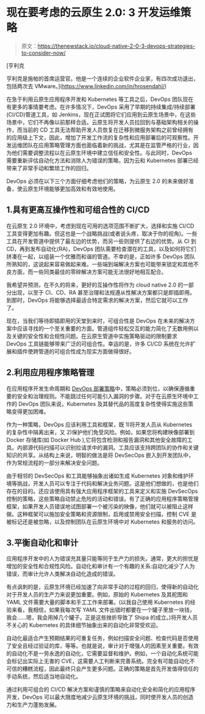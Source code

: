 # 现在要考虑的云原生 2.0: 3 开发运维策略

> 原文：<https://thenewstack.io/cloud-native-2-0-3-devops-strategies-to-consider-now/>

[](https://www.linkedin.com/in/hrosendahl/)

 [亨利克

亨利克是施帕的首席运营官。他是一个连续的企业软件企业家，有四次成功退出，包括两次去 VMware。](https://www.linkedin.com/in/hrosendahl/) [](https://www.linkedin.com/in/hrosendahl/)

在急于利用云原生应用程序开发和 Kubernetes 等工具之后，DevOps 团队现在有更多的事情要考虑。在许多情况下，DevOps 采用了早期的持续集成/持续部署(CI/CD)管道工具，如 Jenkins，现在正试图将它们应用到云原生场景中，在这些场景中，它们不再像以前那样合适。云原生将开发人员拉回到与基础架构相关的操作，而当前的 CD 工具无法帮助开发人员恢复在迁移到微服务架构之前曾经拥有的应用级上下文，因此，增加了开发工作流的复杂性和应用部署后的可观察性。开发运维团队在应用策略管理方面也面临着新的挑战，尤其是在监管严格的行业，因为他们需要调整流程以在云原生环境中建立信任和安全性。与此同时，DevOps 需要重新评估自动化方法和消除人为错误的策略，因为云和 Kubernetes 部署已经带来了非常手动和繁琐工作的回归。

DevOps 必须在以下三个方面仔细考虑他们的策略，为云原生 2.0 的未来做好准备，使云原生环境能够更加高效和有效地使用。

## 1.具有更高互操作性和可组合性的 CI/CD

在云原生 2.0 环境中，考虑到现在可用的选项范围不断扩大，选择和实施 CI/CD 工具变得更加有趣。但这也是一个战略挑战(或者说头疼，取决于你的视角)。一些工具在开发管道中提供了最左边的优势，而另一些则提供了右边的优势。从 CI 到 CD，再到发布自动化(RA)，DevOps 团队需要检查潜在的工具，以及如何将它们拼凑在一起，以组装一个优雅而和谐的管道。不幸的是，正如许多 DevOps 团队所熟知的，这说起来容易做起来难。一些端到端解决方案也可能带来锁定和其他不良方面，而一些同类最佳的零碎解决方案可能无法很好地相互配合。

我希望并预测，在不久的将来，更好的互操作性将作为 cloud native 2.0 的一部分出现，以至于 CI、CD、RA 甚至治理和法规遵从性解决方案都只是即插即用。到那时，DevOps 将能够选择最适合特定需求的解决方案，然后它就可以工作了。

现在，当我们等待即插即用的天堂到来时，可组合性是 DevOps 在未来的解决方案中应该寻找的一个至关重要的方面。管道组件轻松交互的能力简化了无数用例以及关键的安全性和合规性问题。在云原生管道中实施策略驱动的限制要求 DevOps 工具链能够带来广泛的可组合性。幸运的是，许多 CI/CD 系统在允许扩展和插件使跨管道的可组合性成为现实方面做得很好。

## 2.利用应用程序策略管理

在应用程序开发生命周期和 [DevOps 部署策略](https://thenewstack.io/deployment-strategies/)中，策略必须到位，以确保遵循重要的安全和治理规则。不能跳过任何可能引入漏洞的步骤。对于在云原生环境中工作的 DevOps 团队来说，Kubernetes 及其替代品的高度复杂性使得实施这些策略变得更加困难。

作为一种策略，DevOps 应该利用工具和框架，既 1)将开发人员从 Kubernetes 的复杂性中隔离出来，又 2)保护他们免受风险。例如，如果您将构建映像部署到 Docker 存储库(如 Docker Hub ),它将包含检测和报告漏洞和其他安全故障的工具。内部源代码扫描可以识别拉请求中的漏洞。工具应该支持跨团队的协作和关键知识的共享。从结构上来说，明智的做法是将 DevSecOps 嵌入到开发团队中，作为常规流程的一部分来解决安全问题。

由于相邻的 DevSecOps 和工具能够抽象出诸如生成 Kubernetes 对象和维护环境等挑战，开发人员可以专注于代码和解决业务问题。这是他们想做的，也是他们存在的目的。还应该使用具有强大应用程序框架的工具来定义和实施 DevSecOps 控制的策略，这些策略自动禁止危险的活动和错误。有了正确的应用程序策略管理框架，如果开发人员错误地试图部署一个被污染的映像，他们就可以被阻止这样做。这种框架可以施加安全策略和资源限制，启用或禁用安全扫描，控制 CVE 是被标记还是被忽略，以及控制团队在云原生环境中对 Kubernetes 和服务的访问。

## 3.平衡自动化和审计

应用程序开发中的人为错误充其量只能等同于生产力的损失。通常，更大的担忧是增加的安全性和合规性风险。自动化和审计有一个有趣的关系:自动化减少了人为错误，而审计允许人类解决自动化造成的错误。

有点讽刺的是，云原生环境已经加速了向非常手动的过程的回归，使得新的自动化对于开发人员的生产力来说更加重要。例如，原始的 Kubernetes 及其舵图和 YAML 文件需要大量的脚本和手工工作来部署。(以我自己使用 Kubernetes 的经验来看，我相信，如果我每次写 YAML 文件出错时都要在一个罐子里放一块钱，我会……嗯，我会用掉几个罐子。正是这些挫折导致了 Shipa 的成立。)将开发人员不关心的 Kubernetes 的具体细节抽象出来的自动化非常受欢迎。

自动化最适合产生预期结果的可重复任务，例如扫描安全问题、检查代码是否使用了安全且经过验证的库，等等。也就是说，审计对于增强人的因素至关重要。有效的自动化不是一劳永逸的自动化，它需要监督和维护。例如，一个自动化系统可能会标记出实际上无害的 CVE，这需要人工判断来完善系统。完全有可能自动化不可信的糟糕流程，因此最终只会产生更多问题。正确的策略是首先开发值得信任的手动系统，然后适当地自动化。

通过利用可组合的 CI/CD 解决方案和谨慎的策略来自动化安全和简化的应用程序开发，DevOps 可以最大限度地减少云原生环境的挑战，同时使开发人员的创造力和生产力蓬勃发展。

<svg xmlns:xlink="http://www.w3.org/1999/xlink" viewBox="0 0 68 31" version="1.1"><title>Group</title> <desc>Created with Sketch.</desc></svg>